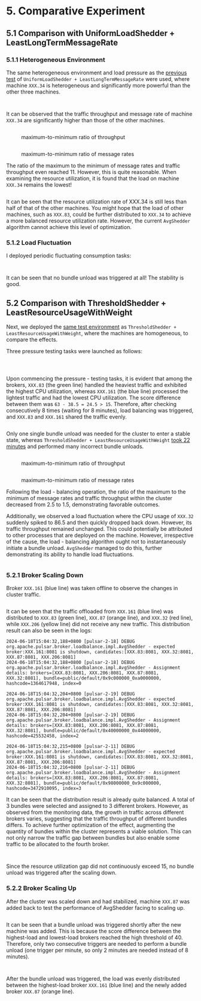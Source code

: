 # 5. Comparative Experiment



## 5.1 **Comparison with UniformLoadShedder + LeastLongTermMessageRate**

### **5.1.1 Heterogeneous Environment**

The same heterogeneous environment and load pressure as the [previous test](../chapter-4-load-balancing-algorithm-experimental-verification/1.-uniformloadshedder-+-leastlongtermmessagerate.md#id-1.2-heterogeneous-environment) of `UniformLoadShedder + LeastLongTermMessageRate` were used, where machine `XXX.34` is heterogeneous and significantly more powerful than the other three machines.

<figure><img src="../.gitbook/assets/image (47).png" alt=""><figcaption></figcaption></figure>

<figure><img src="../.gitbook/assets/image (48).png" alt=""><figcaption></figcaption></figure>

It can be observed that the traffic throughput and message rate of machine `XXX.34` are significantly higher than those of the other machines.



<figure><img src="../.gitbook/assets/image (49).png" alt=""><figcaption><p>maximum-to-minimum ratio of throughput</p></figcaption></figure>

<figure><img src="../.gitbook/assets/image (50).png" alt=""><figcaption><p>maximum-to-minimum ratio of message rates</p></figcaption></figure>

The ratio of the maximum to the minimum of message rates and traffic throughput even reached 11. However, this is quite reasonable. When examining the resource utilization, it is found that the load on machine `XXX.34` remains the lowest!

<figure><img src="../.gitbook/assets/image (51).png" alt=""><figcaption></figcaption></figure>

It can be seen that the resource utilization rate of XXX.34 is still less than half of that of the other machines. You might hope that the load of other machines, such as `XXX.83`, could be further distributed to `XXX.34` to achieve a more balanced resource utilization rate. However, the current `AvgShedder` algorithm cannot achieve this level of optimization.



### **5.1.2 Load Fluctuation**

I deployed periodic fluctuating consumption tasks:

<figure><img src="../.gitbook/assets/image (52).png" alt=""><figcaption></figcaption></figure>

<figure><img src="../.gitbook/assets/image (53).png" alt=""><figcaption></figcaption></figure>

It can be seen that no bundle unload was triggered at all! The stability is good.



## 5.2 **Comparison with ThresholdShedder + LeastResourceUsageWithWeight**

Next, we deployed the [same test environment](../chapter-4-load-balancing-algorithm-experimental-verification/2.-thresholdshedder-+-leastresourceusagewithweight.md) as `ThresholdShedder + LeastResourceUsageWithWeight`, where the machines are homogeneous, to compare the effects.

Three pressure testing tasks were launched as follows:

<figure><img src="../.gitbook/assets/image (54).png" alt=""><figcaption></figcaption></figure>

<figure><img src="../.gitbook/assets/image (55).png" alt=""><figcaption></figcaption></figure>

<figure><img src="../.gitbook/assets/image (56).png" alt=""><figcaption></figcaption></figure>

Upon commencing the pressure - testing tasks, it is evident that among the brokers, `XXX.83` (the green line) handled the heaviest traffic and exhibited the highest CPU utilization, whereas `XXX.161` (the blue line) processed the lightest traffic and had the lowest CPU utilization. The score difference between them was `63 - 38.5 = 24.5 > 15`. Therefore, after checking consecutively 8 times (waiting for 8 minutes), load balancing was triggered, and `XXX.83` and `XXX.161` shared the traffic evenly.

<figure><img src="../.gitbook/assets/image (57).png" alt=""><figcaption></figcaption></figure>

Only one single bundle unload was needed for the cluster to enter a stable state, whereas `ThresholdShedder + LeastResourceUsageWithWeight` [took 22 minutes](../chapter-4-load-balancing-algorithm-experimental-verification/2.-thresholdshedder-+-leastresourceusagewithweight.md) and performed many incorrect bundle unloads.



<figure><img src="../.gitbook/assets/image (58).png" alt=""><figcaption><p>maximum-to-minimum ratio of throughput</p></figcaption></figure>

<figure><img src="../.gitbook/assets/image (59).png" alt=""><figcaption><p>maximum-to-minimum ratio of message rates</p></figcaption></figure>

Following the load - balancing operation, the ratio of the maximum to the minimum of message rates and traffic throughput within the cluster decreased from 2.5 to 1.5, demonstrating favorable outcomes.



Additionally, we observed a load fluctuation where the CPU usage of `XXX.32` suddenly spiked to 86.5 and then quickly dropped back down. However, its traffic throughput remained unchanged. This could potentially be attributed to other processes that are deployed on the machine. However, irrespective of the cause, the load - balancing algorithm ought not to instantaneously initiate a bundle unload. `AvgShedder` managed to do this, further demonstrating its ability to handle load fluctuations.

<figure><img src="../.gitbook/assets/image (60).png" alt=""><figcaption></figcaption></figure>



### **5.2.1 Broker Scaling Down**

Broker `XXX.161` (blue line) was taken offline to observe the changes in cluster traffic.

<figure><img src="../.gitbook/assets/image (61).png" alt=""><figcaption></figcaption></figure>

It can be seen that the traffic offloaded from `XXX.161` (blue line) was distributed to `XXX.83` (green line), `XXX.87` (orange line), and `XXX.32` (red line), while `XXX.206` (yellow line) did not receive any new traffic. This distribution result can also be seen in the logs:

```
2024-06-18T15:04:32,188+0800 [pulsar-2-18] DEBUG org.apache.pulsar.broker.loadbalance.impl.AvgShedder - expected broker:XXX.161:8081 is shutdown, candidates:[XXX.83:8081, XXX.32:8081, XXX.87:8081, XXX.206:8081]
2024-06-18T15:04:32,188+0800 [pulsar-2-18] DEBUG org.apache.pulsar.broker.loadbalance.impl.AvgShedder - Assignment details: brokers=[XXX.83:8081, XXX.206:8081, XXX.87:8081, XXX.32:8081], bundle=public/default/0x9c000000_0xa0000000, hashcode=1364617948, index=0
 
2024-06-18T15:04:32,204+0800 [pulsar-2-19] DEBUG org.apache.pulsar.broker.loadbalance.impl.AvgShedder - expected broker:XXX.161:8081 is shutdown, candidates:[XXX.83:8081, XXX.32:8081, XXX.87:8081, XXX.206:8081]
2024-06-18T15:04:32,204+0800 [pulsar-2-19] DEBUG org.apache.pulsar.broker.loadbalance.impl.AvgShedder - Assignment details: brokers=[XXX.83:8081, XXX.206:8081, XXX.87:8081, XXX.32:8081], bundle=public/default/0x40000000_0x44000000, hashcode=425532458, index=2
 
2024-06-18T15:04:32,215+0800 [pulsar-2-11] DEBUG org.apache.pulsar.broker.loadbalance.impl.AvgShedder - expected broker:XXX.161:8081 is shutdown, candidates:[XXX.83:8081, XXX.32:8081, XXX.87:8081, XXX.206:8081]
2024-06-18T15:04:32,216+0800 [pulsar-2-11] DEBUG org.apache.pulsar.broker.loadbalance.impl.AvgShedder - Assignment details: brokers=[XXX.83:8081, XXX.206:8081, XXX.87:8081, XXX.32:8081], bundle=public/default/0x98000000_0x9c000000, hashcode=3472910095, index=3
```

It can be seen that the distribution result is already quite balanced. A total of 3 bundles were selected and assigned to 3 different brokers. However, as observed from the monitoring data, the growth in traffic across different brokers varies, suggesting that the traffic throughput of different bundles differs. To achieve further optimization of the effect, augmenting the quantity of bundles within the cluster represents a viable solution. This can not only narrow the traffic gap between bundles but also enable some traffic to be allocated to the fourth broker.

&#x20;

<figure><img src="../.gitbook/assets/image (62).png" alt=""><figcaption></figcaption></figure>

<figure><img src="../.gitbook/assets/image (63).png" alt=""><figcaption></figcaption></figure>

Since the resource utilization gap did not continuously exceed 15, no bundle unload was triggered after the scaling down.



### **5.2.2 Broker Scaling Up**

After the cluster was scaled down and had stabilized, machine `XXX.87` was added back to test the performance of AvgShedder facing to scaling up.

<figure><img src="../.gitbook/assets/image (64).png" alt=""><figcaption></figcaption></figure>

It can be seen that a bundle unload was triggered shortly after the new machine was added. This is because the score difference between the highest-load and lowest-load brokers reached the high threshold of 40. Therefore, only two consecutive triggers are needed to perform a bundle unload (one trigger per minute, so only 2 minutes are needed instead of 8 minutes).

<figure><img src="../.gitbook/assets/image (65).png" alt=""><figcaption></figcaption></figure>

<figure><img src="../.gitbook/assets/image (66).png" alt=""><figcaption></figcaption></figure>

After the bundle unload was triggered, the load was evenly distributed between the highest-load broker `XXX.161` (blue line) and the newly added broker `XXX.87` (orange line).









